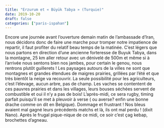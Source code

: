 ```yaml
---
title: "Erzurum et « Büyük Tabya » (Turquie)"
date: 2019-10-20
draft: false
categories: ["paris-ispahan"]
---
```


Encore une journée avant l’ouverture demain matin de l’ambassade d’Iran, nous décidons donc de faire une marche pour tromper notre impatience de repartir, il faut profiter du relatif beau temps de la matinée. C’est légers que nous partons en direction d’une ancienne forteresse de Buyuk Tabya, dans la montagne, 25 km aller retour avec un dénivelé de 500m et même si à l’arrivée nous sentons bien nos jambes, pour certain le genou, nous rentrons plutôt guillerets !
Les paysages autours de la villes ne sont que montagnes et grandes étendues de maigres prairies, grillées par l’été et que très bientôt la neige va recouvrir. La seule possibilité pour les agriculteurs, c’est l’élevage, aucun arbre, pas de champ. Les vaches se contentent de ces pauvres prairies et dans les villages, leurs bouses séchées servent de combustible et oui il n’y a pas de bois!
L’après-midi, ce sera rugby, timing parfait puisqu’il se met à pleuvoir à verse ( ou averse? enfin une bonne drache comme on dit en Belgique). Dommage et frustrant ! Nos bleus avaient mal gagné leurs précédents matchs et là, ils ont mal perdu ! (dixit Nano).
Après le frugal pique-nique de ce midi, ce soir c’est çag kebap, brochettes d’agneau.
